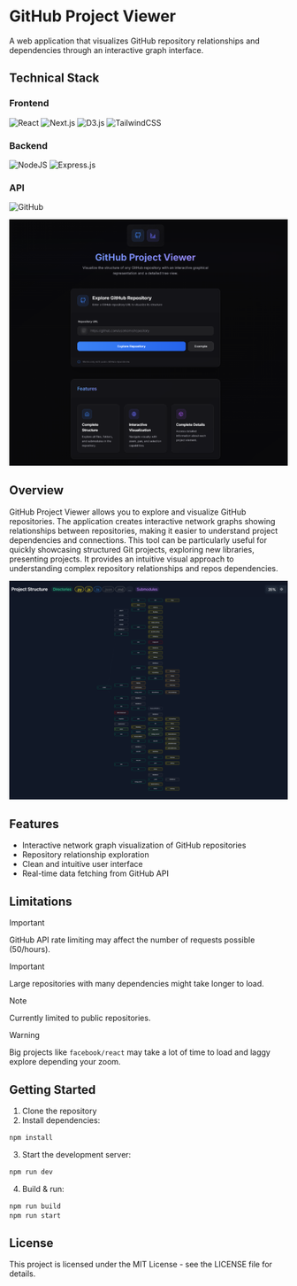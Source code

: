# GitHub Project Viewer

A web application that visualizes GitHub repository relationships and dependencies through an interactive graph interface.

## Technical Stack

### Frontend
![React](https://img.shields.io/badge/React-20232A?style=for-the-badge&logo=react&logoColor=61DAFB)
![Next.js](https://img.shields.io/badge/Next.js-000000?style=for-the-badge&logo=next.js&logoColor=white)
![D3.js](https://img.shields.io/badge/d3.js-F9A03C?style=for-the-badge&logo=d3.js&logoColor=white)
![TailwindCSS](https://img.shields.io/badge/Tailwind_CSS-38B2AC?style=for-the-badge&logo=tailwind-css&logoColor=white)
### Backend
![NodeJS](https://img.shields.io/badge/Node.js-43853D?style=for-the-badge&logo=node.js&logoColor=white)
![Express.js](https://img.shields.io/badge/Express.js-404D59?style=for-the-badge)
### API
![GitHub](https://img.shields.io/badge/GitHub_API-181717?style=for-the-badge&logo=github&logoColor=white)

![Landing Page](assets/landing.png)

## Overview

GitHub Project Viewer allows you to explore and visualize GitHub repositories. The application creates interactive network graphs showing relationships between repositories, making it easier to understand project dependencies and connections.
This tool can be particularly useful for quickly showcasing structured Git projects, exploring new libraries, presenting projects. It provides an intuitive visual approach to understanding complex repository relationships and repos dependencies.

![Graph Visualization](assets/graph.png)

## Features

- Interactive network graph visualization of GitHub repositories
- Repository relationship exploration
- Clean and intuitive user interface
- Real-time data fetching from GitHub API

## Limitations
> [!IMPORTANT]  
> GitHub API rate limiting may affect the number of requests possible (50/hours).

> [!IMPORTANT]  
> Large repositories with many dependencies might take longer to load.

> [!NOTE]
> Currently limited to public repositories.

> [!WARNING]  
> Big projects like `facebook/react` may take a lot of time to load and laggy explore depending your zoom.

## Getting Started

1. Clone the repository
2. Install dependencies:
```bash
npm install
```
3. Start the development server:
```bash
npm run dev
```
4. Build & run:
```bash
npm run build
npm run start
```

## License

This project is licensed under the MIT License - see the LICENSE file for details.
